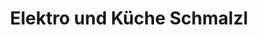 ---
title: "Elektro und Küche Schmalzl"
url: /neufahrn-in-niederbayern/elektro-und-kueche-schmalzl/
shop: Küchen
---